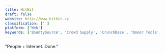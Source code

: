 ```yaml
---
title: HitHit
draft: false 
website: http://www.hithit.cz
classification: ['']
platform: ['Web']
keywords: ['BountySource', 'Crowd Supply', 'Crunchbase', 'Donor Tools', 'Donorhut', 'EveryAction', 'FreedomSponsors', 'Go Get Funding', 'GoFundMe', 'Goteo', 'Indiegogo', 'Kickstarter', 'Mutronome for iOS', 'Patreon', 'Plumfund', 'SelfStarter', 'Thrinacia', 'Tiltify', 'donate.ly']
---
```

"People + Internet. Done.”